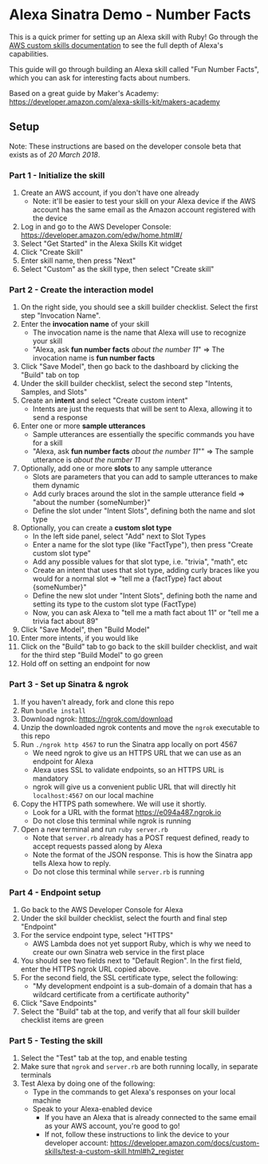 # Alexa Sinatra Demo - Number Facts

This is a quick primer for setting up an Alexa skill with Ruby! Go through the [AWS custom skills documentation](https://developer.amazon.com/docs/custom-skills/understanding-custom-skills.html) to see the full depth of Alexa's capabilities.

This guide will go through building an Alexa skill called "Fun Number Facts", which you can ask for interesting facts about numbers.

Based on a great guide by Maker's Academy: https://developer.amazon.com/alexa-skills-kit/makers-academy

## Setup

Note: These instructions are based on the developer console beta that exists as of *20 March 2018*.

### Part 1 - Initialize the skill

1. Create an AWS account, if you don't have one already
    - Note: it'll be easier to test your skill on your Alexa device if the AWS account has the same email as the Amazon account registered with the device
2. Log in and go to the AWS Developer Console: https://developer.amazon.com/edw/home.html#/
3. Select "Get Started" in the Alexa Skills Kit widget
4. Click "Create Skill"
5. Enter skill name, then press "Next"
6. Select "Custom" as the skill type, then select "Create skill"

### Part 2 - Create the interaction model

1. On the right side, you should see a skill builder checklist. Select the first step "Invocation Name".
2. Enter the **invocation name** of your skill
    - The invocation name is the name that Alexa will use to recognize your skill
    - "Alexa, ask **fun number facts** *about the number 11*" => The invocation name is **fun number facts**
3. Click "Save Model", then go back to the dashboard by clicking the "Build" tab on top
4. Under the skill builder checklist, select the second step "Intents, Samples, and Slots"
5. Create an **intent** and select "Create custom intent"
    - Intents are just the requests that will be sent to Alexa, allowing it to send a response
6. Enter one or more **sample utterances**
    - Sample utterances are essentially the specific commands you have for a skill
    - "Alexa, ask **fun number facts** *about the number 11*"" => The sample utterance is *about the number 11*
7. Optionally, add one or more **slots** to any sample utterance
    - Slots are parameters that you can add to sample utterances to make them dynamic
    - Add curly braces around the slot in the sample utterance field => "about the number {someNumber}"
    - Define the slot under "Intent Slots", defining both the name and slot type
8. Optionally, you can create a **custom slot type**
    - In the left side panel, select "Add" next to Slot Types
    - Enter a name for the slot type (like "FactType"), then press "Create custom slot type"
    - Add any possible values for that slot type, i.e. "trivia", "math", etc
    - Create an intent that uses that slot type, adding curly braces like you would for a normal slot => "tell me a {factType} fact about {someNumber}"
    - Define the new slot under "Intent Slots", defining both the name and setting its type to the custom slot type (FactType)
    - Now, you can ask Alexa to "tell me a math fact about 11" or "tell me a trivia fact about 89"
9. Click "Save Model", then "Build Model"
10. Enter more intents, if you would like
11. Click on the "Build" tab to go back to the skill builder checklist, and wait for the third step "Build Model" to go green
12. Hold off on setting an endpoint for now

### Part 3 - Set up Sinatra & ngrok

1. If you haven't already, fork and clone this repo
2. Run `bundle install`
3. Download ngrok: https://ngrok.com/download
4. Unzip the downloaded ngrok contents and move the `ngrok` executable to this repo
5. Run `./ngrok http 4567` to run the Sinatra app locally on port 4567
    - We need ngrok to give us an HTTPS URL that we can use as an endpoint for Alexa
    - Alexa uses SSL to validate endpoints, so an HTTPS URL is mandatory
    - ngrok will give us a convenient public URL that will directly hit `localhost:4567` on our local machine
6. Copy the HTTPS path somewhere. We will use it shortly.
    - Look for a URL with the format https://e094a487.ngrok.io
    - Do not close this terminal while ngrok is running
7. Open a new terminal and run `ruby server.rb`
    - Note that `server.rb` already has a POST request defined, ready to accept requests passed along by Alexa
    - Note the format of the JSON response. This is how the Sinatra app tells Alexa how to reply.
    - Do not close this terminal while `server.rb` is running

### Part 4 - Endpoint setup

1. Go back to the AWS Developer Console for Alexa
2. Under the skil builder checklist, select the fourth and final step "Endpoint"
3. For the service endpoint type, select "HTTPS"
    - AWS Lambda does not yet support Ruby, which is why we need to create our own Sinatra web service in the first place
4. You should see two fields next to "Default Region". In the first field, enter the HTTPS ngrok URL copied above.
5. For the second field, the SSL certificate type, select the following:
    - "My development endpoint is a sub-domain of a domain that has a wildcard certificate from a certificate authority"
6. Click "Save Endpoints"
7. Select the "Build" tab at the top, and verify that all four skill builder checklist items are green

### Part 5 - Testing the skill

1. Select the "Test" tab at the top, and enable testing
2. Make sure that `ngrok` and `server.rb` are both running locally, in separate terminals
3. Test Alexa by doing one of the following:
    - Type in the commands to get Alexa's responses on your local machine
    - Speak to your Alexa-enabled device
        - If you have an Alexa that is already connected to the same email as your AWS account, you're good to go!
        - If not, follow these instructions to link the device to your developer account: https://developer.amazon.com/docs/custom-skills/test-a-custom-skill.html#h2_register
